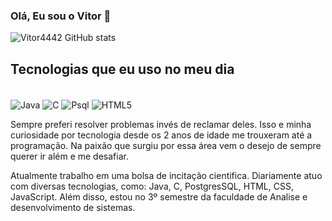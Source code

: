 ### Olá, Eu sou o Vitor 🐙

![Vitor4442 GitHub stats](https://github-readme-stats.vercel.app/api?username=Vitor4442&show_icons=true&theme=dracula)

## Tecnologias que eu uso no meu dia

<div style="display: inline_block"><br/>
<img align= "center" alt="Java" src="https://img.shields.io/badge/Java-ED8B00?style=for-the-badge&logo=openjdk&logoColor=white"/>
<img align= "center" alt="C" src="https://img.shields.io/badge/C-00599C?style=for-the-badge&logo=c&logoColor=white"/>
<img align= "center" alt="Psql" src="https://img.shields.io/badge/PostgreSQL-316192?style=for-the-badge&logo=postgresql&logoColor=white"/>
<img align= "center" alt="HTML5" src="https://img.shields.io/badge/HTML5-E34F26?style=for-the-badge&logo=html5&logoColor=white"/>

</div>

Sempre preferi resolver problemas invés de reclamar deles. Isso e minha curiosidade por tecnologia desde os 2 anos de idade me trouxeram até a programação. Na paixão que surgiu por essa área vem o desejo de sempre querer ir além e me desafiar.

Atualmente trabalho em uma bolsa de incitação cientifica. Diariamente atuo com diversas tecnologias, como: Java, C, PostgresSQL, HTML, CSS, JavaScript. Além disso, estou no 3º semestre da faculdade de Analise e desenvolvimento de sistemas.
